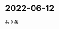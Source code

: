 # 2022-06-12

共 0 条

<!-- BEGIN WEIBO -->
<!-- 最后更新时间 Sun Jun 12 2022 07:00:58 GMT+0800 (China Standard Time) -->

<!-- END WEIBO -->
